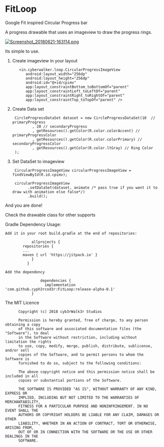 # FitLoop
Google Fit inspired Circular Progress bar

A progress drawable that uses an imageview to draw the progress rings.

[![Screenshot_20180621-163114.png](https://s22.postimg.cc/6ys003vip/Screenshot_20180621-163114.png)](https://postimg.cc/image/r65fseszx/)

Its simple to use.

1. Create imageview in your layout

          <in.cyberwalker.loop.CircularProgressImageView
             android:layout_width="256dp"
             android:layout_height="256dp"
             android:id="@+id/cpimv"
             app:layout_constraintBottom_toBottomOf="parent"
             app:layout_constraintLeft_toLeftOf="parent"
             app:layout_constraintRight_toRightOf="parent"
             app:layout_constraintTop_toTopOf="parent" />


2. Create Data set

        CircleProgressDataSet dataset = new CircleProgressDataSet(10  // primaryProgress
                , 20 // secondaryProgress
                , getResources().getColor(R.color.colorAccent) // primaryProgressColor
                , getResources().getColor(R.color.colorPrimary) // secondaryProgressColor
                , getResources().getColor(R.color.ltGray) // Ring Color
        );
        
3. Set DataSet to imageview

        CircularProgressImageView circularProgressImageView = findViewById(R.id.cpimv);
        
        circularProgressImageView
              .setDataSet(dataset, animate /* pass true if you want it to draw with animation else false*/)
              .build();
              
 And you are done!
 
 Check the drawable class for other supports
 
 Gradle Dependency Usage:
    
   	Add it in your root build.gradle at the end of repositories:
          
                allprojects {
			repositories {
			...
			maven { url 'https://jitpack.io' }
		        }
	          }
                    
   	Add the dependency
          
                    dependencies {
		    	      implementation 'com.github.cyph3rcod3r:FitLoop:release-alpha-0.1'
	          	}
 
The MIT Licence

          Copyright (c) 2018 cyb3rWalk3r Studios

          Permission is hereby granted, free of charge, to any person obtaining a copy
          of this software and associated documentation files (the "Software"), to deal
          in the Software without restriction, including without limitation the rights
          to use, copy, modify, merge, publish, distribute, sublicense, and/or sell
          copies of the Software, and to permit persons to whom the Software is
          furnished to do so, subject to the following conditions:

          The above copyright notice and this permission notice shall be included in all
          copies or substantial portions of the Software.

          THE SOFTWARE IS PROVIDED "AS IS", WITHOUT WARRANTY OF ANY KIND, EXPRESS OR
          IMPLIED, INCLUDING BUT NOT LIMITED TO THE WARRANTIES OF MERCHANTABILITY,
          FITNESS FOR A PARTICULAR PURPOSE AND NONINFRINGEMENT. IN NO EVENT SHALL THE
          AUTHORS OR COPYRIGHT HOLDERS BE LIABLE FOR ANY CLAIM, DAMAGES OR OTHER
          LIABILITY, WHETHER IN AN ACTION OF CONTRACT, TORT OR OTHERWISE, ARISING FROM,
          OUT OF OR IN CONNECTION WITH THE SOFTWARE OR THE USE OR OTHER DEALINGS IN THE
          SOFTWARE.

